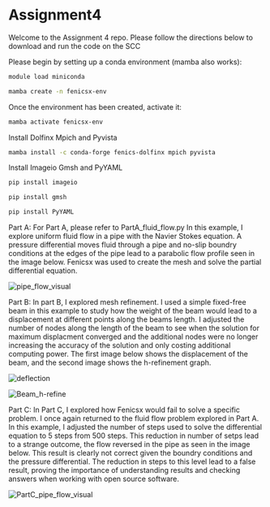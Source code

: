# Assignment4


Welcome to the Assignment 4 repo. Please follow the directions below to download and run the code on the SCC

Please begin by setting up a conda environment (mamba also works):
```bash
module load miniconda
```
```bash
mamba create -n fenicsx-env
```
Once the environment has been created, activate it:

```bash
mamba activate fenicsx-env
```
Install Dolfinx Mpich and Pyvista
```bash
mamba install -c conda-forge fenics-dolfinx mpich pyvista
```
Install Imageio Gmsh and PyYAML
```bash
pip install imageio
```
```bash
pip install gmsh
```
```bash
pip install PyYAML
```
Part A:
For Part A, please refer to PartA_fluid_flow.py
In this example, I explore uniform fluid flow in a pipe with the Navier Stokes equation. A pressure differential moves fluid through a pipe and no-slip boundry conditions at the edges of the pipe lead to a parabolic flow profile seen in the image below. Fenicsx was used to create the mesh and solve the partial differential equation. 

![pipe_flow_visual](https://github.com/user-attachments/assets/0a8b946a-456a-4988-805b-633e06942785)



Part B:
In part B, I explored mesh refinement. I used a simple fixed-free beam in this example to study how the weight of the beam would lead to a displacement at different points along the beams length. I adjusted the number of nodes along the length of the beam to see when the solution for maximum displacment converged and the additional nodes were no longer increasing the accuracy of the solution and only costing additional computing power. The first image below shows the displacement of the beam, and the second image shows the h-refinement graph. 

![deflection](https://github.com/user-attachments/assets/fc328f71-a128-429d-9158-9be509142a0d)

![Beam_h-refine](https://github.com/user-attachments/assets/5cebbfe5-4fee-4716-9e51-dbec2bf1d7e4)


Part C:
In Part C, I explored how Fenicsx would fail to solve a specific problem. I once again returned to the fluid flow problem explored in Part A. In this example, I adjusted the number of steps used to solve the differential equation to 5 steps from 500 steps. This reduction in number of setps lead to a strange outcome, the flow reversed in the pipe as seen in the image below. This result is clearly not correct given the boundry conditions and the pressure differential. The reduction in steps to this level lead to a false result, proving the importance of understanding results and checking answers when working with open source software. 

![PartC_pipe_flow_visual](https://github.com/user-attachments/assets/675fe48d-da3d-4b12-a6c9-8a6165b00b8b)

